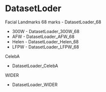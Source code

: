 # DatasetLoder

Facial Landmarks 68 marks - DatasetLoader_68
 - 300W - DatasetLoader_300W_68
 - AFW  - DatasetLoader_AFW_68
 - Helen - DatasetLoader_Helen_68
 - LFPW - DatasetLoader_LFPW_68

CelebA
 - DatasetLoader_CelebA

WIDER
 - DatasetLoader_WIDER
